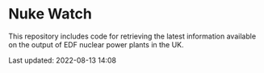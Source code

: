# Nuke Watch

This repository includes code for retrieving the latest information available on the output of EDF nuclear power plants in the UK.

Last updated: 2022-08-13 14:08
